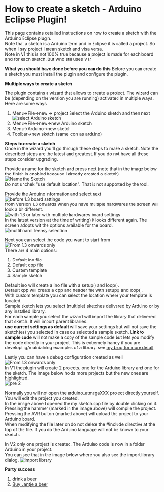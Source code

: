 How to create a sketch - Arduino Eclipse Plugin!
=====
This page contains detailed instructions on how to create a sketch with the Arduino Eclipse plugin.  
Note that a sketch is a Arduino term and in Eclipse it is called a project. So when I say project I mean sketch and visa versa.  
Note in V1 this is not 100% true because a project is made for each board and for each sketch. But who still uses V1?

**What you should have done before you can do this**
Before you can create a sketch you must install the plugin and configure the plugin.

**Multiple ways to create a sketch**
	
The plugin contains a wizard that allows to create a project. The wizard can be (depending on the version you are running) activated in multiple ways.  
Here are some ways  

 1.	Menu->File->new -> project Select the Arduino sketch and then next  
 ![select Arduino sketch](http://iloapp.baeyens.it/data/_gallery/public/1/1320529642_resized.png)
 2. Menu->File->new->new Arduino sketch
 3. Menu->Arduino->new sketch
 4. Toolbar->new sketch (same icon as arduino)

**Steps to create a sketch**  
Once in the wizard you'll go through these steps to make a sketch.
Note the described steps are the latest and greatest. If you do not have all these steps consider upgrading.

Provide a name for the sketch and press next (note that in the image below the finish is enabled because I already created a sketch)  
![Name the Sketch](http://iloapp.baeyens.it/data/_gallery/public/1/1320529645_resized.png)  
Do not unchek "use default location". That is not supported by the tool.

Provide the Arduino information and select next  
![before 1.3 board settings](http://iloapp.baeyens.it/data/_gallery//public/1/1320529644_resized.png)  
from Version 1.3 onwards when you have multiple hardwares the screen will look a bit different.  
![with 1.3 or later with multiple hardwares board settings](http://iloapp.baeyens.it/data/_gallery//public/1/134998998101133100_resized.png)  
In the latest version (at the time of writing) it looks different again. The screen adopts wit the options available for the board.  
![multiboard Teensy selection](http://iloapp.baeyens.it/data/_gallery/public/6/141798833684427200_resized.png)  

Next you can select the code you want to start from  
![From 1.3 onwards only](http://iloapp.baeyens.it/data/_gallery/public/6/141790480561384700_resized.png)  
There are 4 main options:

 1. Default ino file
 2. Default cpp file
 3. Custom template
 4. Sample sketch
 
 Default ino will create a ino file with a setup() and loop().  
 Default cpp will create a cpp and header file with setup() and loop().  
 With custom template you can select the location where your template is located.  
 Sample sketch lets you select (multiple) sketches delivered by Arduino or by any installed library.  
 For each sample you select the wizard will import the library that delivered that sketch. It will import parent libraries.  
 **use current settings as default** will save your settings but will not save the sketch(es) you selected in case ou selected a sample sketch.
**Link to sample code** will not make a copy of the sample code but lets you modify the code directly in your project. This is extremely handy if you are developing/maintaining examples of a library. see [my blog for more detail](http://blog.baeyens.it/#post15)    
 
 
Lastly you can have a debug configuration created as well  
![From 1.3 onwards only](http://iloapp.baeyens.it/data/_gallery/public/6/141790480451146300_resized.png)  
In V1 the plugin will create 2 projects. one for the Arduino library and one for the sketch. The image below holds more projects but the new ones are highlighted.  
![pre 2](http://iloapp.baeyens.it/data/_gallery//public/1/1320529641_resized.png?width=720&height=540)  

Normally you will not open the arduino_atmegaXXX project directly yourself. You will edit the project you created.  
In the image above I opened the my sketch.cpp file by double clicking on it.  
Pressing the hammer (marked in the image above) will compile the project. Pressing the AVR button (marked above) will upload the project to your Arduino board.    
When modifying the file later on do not delete the #include directive at the top of the file. If you do the Arduino language will not be known to your sketch.  

In V2 only one project is created. The Arduino code is now in a folder Arduino in your project.  
You can see that in the image below where you also see the import library dialog.
![import library](http://iloapp.baeyens.it/data/_gallery/public/1/137950377839940200_resized.png)

 **Party success**
 
 1. drink a beer
 2. [Buy Jantje a beer](http://eclipse.baeyens.it/donate.html "thanks")